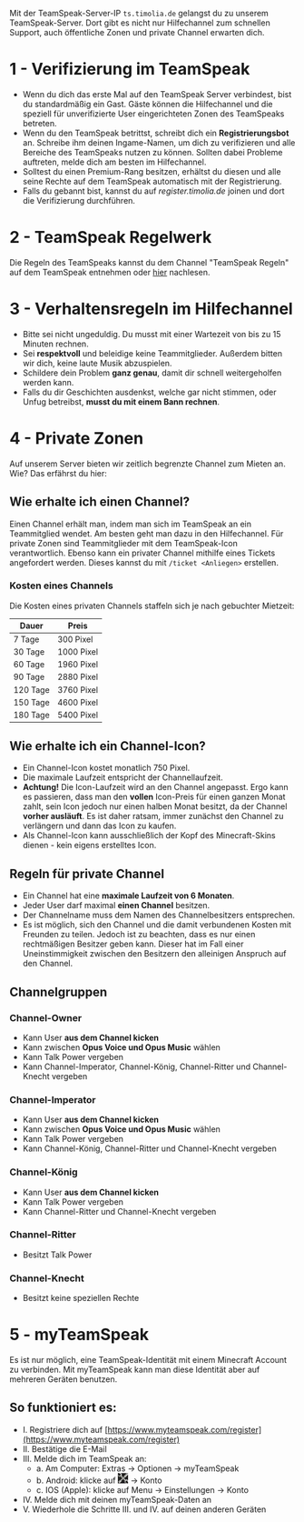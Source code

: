 Mit der TeamSpeak-Server-IP `ts.timolia.de` gelangst du zu unserem TeamSpeak-Server.
Dort gibt es nicht nur Hilfechannel zum schnellen Support, auch öffentliche Zonen und private Channel erwarten dich. 

# 1 - Verifizierung im TeamSpeak
- Wenn du dich das erste Mal auf den TeamSpeak Server verbindest, bist du standardmäßig ein Gast. Gäste können die Hilfechannel und die speziell für unverifizierte User eingerichteten Zonen des TeamSpeaks betreten.
- Wenn du den TeamSpeak betrittst, schreibt dich ein <strong>Registrierungsbot</strong> an. Schreibe ihm deinen Ingame-Namen, um dich zu verifizieren und alle Bereiche des TeamSpeaks nutzen zu können. Sollten dabei Probleme auftreten, melde dich am besten im Hilfechannel.
- Solltest du einen Premium-Rang besitzen, erhältst du diesen und alle seine Rechte auf dem TeamSpeak automatisch mit der Registrierung.
- Falls du gebannt bist, kannst du auf *register.timolia.de* joinen und dort die Verifizierung durchführen.

# 2 - TeamSpeak Regelwerk
Die Regeln des TeamSpeaks kannst du dem Channel "TeamSpeak Regeln" auf dem TeamSpeak entnehmen oder [hier](/rules/teamspeak/) nachlesen.

# 3 - Verhaltensregeln im Hilfechannel
- Bitte sei nicht ungeduldig. Du musst mit einer Wartezeit von bis zu 15 Minuten rechnen.
- Sei <strong>respektvoll</strong> und beleidige keine Teammitglieder. Außerdem bitten wir dich, keine laute Musik abzuspielen.
- Schildere dein Problem <strong>ganz genau</strong>, damit dir schnell weitergeholfen werden kann.
- Falls du dir Geschichten ausdenkst, welche gar nicht stimmen, oder Unfug betreibst, <strong>musst du mit einem Bann rechnen</strong>.

# 4 - Private Zonen
Auf unserem Server bieten wir zeitlich begrenzte Channel zum Mieten an. Wie? Das erfährst du hier:

## Wie erhalte ich einen Channel?
Einen Channel erhält man, indem man sich im TeamSpeak an ein Teammitglied wendet. Am besten geht man dazu in den Hilfechannel. Für private Zonen sind Teammitglieder mit dem TeamSpeak-Icon verantwortlich. Ebenso kann 
ein privater Channel mithilfe eines Tickets angefordert werden. Dieses kannst du mit `/ticket <Anliegen>` erstellen.

### Kosten eines Channels
Die Kosten eines privaten Channels staffeln sich je nach gebuchter Mietzeit:

| Dauer | Preis |
| ------ | ------ |
| 7 Tage | 300 Pixel |
| 30 Tage | 1000 Pixel |
| 60 Tage | 1960 Pixel |
| 90 Tage | 2880 Pixel |
| 120 Tage | 3760 Pixel |
| 150 Tage | 4600 Pixel |
| 180 Tage | 5400 Pixel |

## Wie erhalte ich ein Channel-Icon?
- Ein Channel-Icon kostet monatlich 750 Pixel.
- Die maximale Laufzeit entspricht der Channellaufzeit.
- **Achtung!** Die Icon-Laufzeit wird an den Channel angepasst. Ergo kann es passieren, dass man den **vollen** Icon-Preis für einen ganzen Monat zahlt, sein Icon jedoch nur
einen halben Monat besitzt, da der Channel **vorher ausläuft**. Es ist daher ratsam, immer zunächst den Channel zu verlängern und dann das Icon zu kaufen.
- Als Channel-Icon kann ausschließlich der Kopf des Minecraft-Skins dienen - kein eigens erstelltes Icon.

## Regeln für private Channel
- Ein Channel hat eine <strong>maximale Laufzeit von 6 Monaten</strong>.
- Jeder User darf maximal <strong>einen Channel</strong> besitzen.
- Der Channelname muss dem Namen des Channelbesitzers entsprechen.
- Es ist möglich, sich den Channel und die damit verbundenen Kosten mit Freunden zu teilen. Jedoch ist zu beachten, dass es nur einen rechtmäßigen Besitzer geben kann. Dieser hat im Fall einer Uneinstimmigkeit zwischen den Besitzern den alleinigen Anspruch auf den Channel.

## Channelgruppen

### Channel-Owner
- Kann User **aus dem Channel kicken**
- Kann zwischen **Opus Voice und Opus Music** wählen
- Kann Talk Power vergeben
- Kann Channel-Imperator, Channel-König, Channel-Ritter und Channel-Knecht vergeben

### Channel-Imperator
- Kann User **aus dem Channel kicken**
- Kann zwischen **Opus Voice und Opus Music** wählen
- Kann Talk Power vergeben
- Kann Channel-König, Channel-Ritter und Channel-Knecht vergeben

### Channel-König
- Kann User **aus dem Channel kicken**
- Kann Talk Power vergeben
- Kann Channel-Ritter und Channel-Knecht vergeben

### Channel-Ritter
- Besitzt Talk Power

### Channel-Knecht
- Besitzt keine speziellen Rechte

# 5 - myTeamSpeak
Es ist nur möglich, eine TeamSpeak-Identität mit einem Minecraft Account zu verbinden. Mit myTeamSpeak kann man diese Identität aber auf mehreren Geräten benutzen.

## So funktioniert es:
- I. Registriere dich auf [https://www.myteamspeak.com/register](https://www.myteamspeak.com/register)
- II. Bestätige die E-Mail
- III. Melde dich im TeamSpeak an:
    - a. Am Computer: Extras -> Optionen -> myTeamSpeak
    - b. Android: klicke auf ![settings](img/settings.png) -> Konto
    - c. IOS (Apple): klicke auf Menu -> Einstellungen -> Konto
- IV. Melde dich mit deinen myTeamSpeak-Daten an
- V. Wiederhole die Schritte III. und IV. auf deinen anderen Geräten
